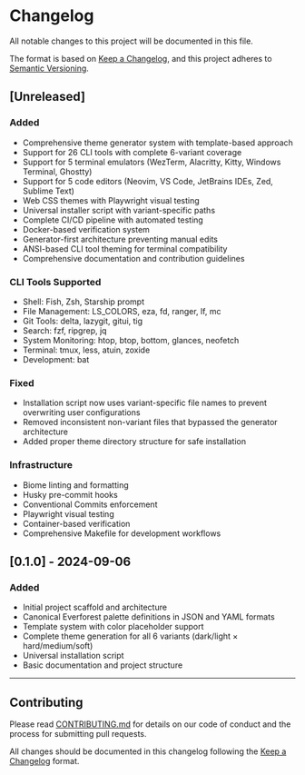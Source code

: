 # Changelog

All notable changes to this project will be documented in this file.

The format is based on [Keep a Changelog](https://keepachangelog.com/en/1.0.0/),
and this project adheres to [Semantic Versioning](https://semver.org/spec/v2.0.0.html).

## [Unreleased]

### Added
- Comprehensive theme generator system with template-based approach
- Support for 26 CLI tools with complete 6-variant coverage
- Support for 5 terminal emulators (WezTerm, Alacritty, Kitty, Windows Terminal, Ghostty)
- Support for 5 code editors (Neovim, VS Code, JetBrains IDEs, Zed, Sublime Text)
- Web CSS themes with Playwright visual testing
- Universal installer script with variant-specific paths
- Complete CI/CD pipeline with automated testing
- Docker-based verification system
- Generator-first architecture preventing manual edits
- ANSI-based CLI tool theming for terminal compatibility
- Comprehensive documentation and contribution guidelines

### CLI Tools Supported
- Shell: Fish, Zsh, Starship prompt
- File Management: LS_COLORS, eza, fd, ranger, lf, mc
- Git Tools: delta, lazygit, gitui, tig
- Search: fzf, ripgrep, jq
- System Monitoring: htop, btop, bottom, glances, neofetch
- Terminal: tmux, less, atuin, zoxide
- Development: bat

### Fixed
- Installation script now uses variant-specific file names to prevent overwriting user configurations
- Removed inconsistent non-variant files that bypassed the generator architecture
- Added proper theme directory structure for safe installation

### Infrastructure
- Biome linting and formatting
- Husky pre-commit hooks
- Conventional Commits enforcement
- Playwright visual testing
- Container-based verification
- Comprehensive Makefile for development workflows

## [0.1.0] - 2024-09-06

### Added
- Initial project scaffold and architecture
- Canonical Everforest palette definitions in JSON and YAML formats
- Template system with color placeholder support
- Complete theme generation for all 6 variants (dark/light × hard/medium/soft)
- Universal installation script
- Basic documentation and project structure

---

## Contributing

Please read [CONTRIBUTING.md](CONTRIBUTING.md) for details on our code of conduct and the process for submitting pull requests.

All changes should be documented in this changelog following the [Keep a Changelog](https://keepachangelog.com/) format.
